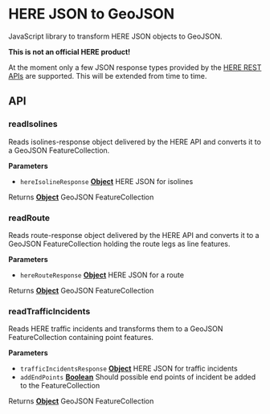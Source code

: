 # HERE JSON to GeoJSON

JavaScript library to transform HERE JSON objects to GeoJSON.

**This is not an official HERE product!**

At the moment only a few JSON response types provided by the [HERE REST APIs](https://developer.here.com/api-explorer/rest) are supported. This will be extended from time to time.

## API

<!-- Generated by documentation.js. Update this documentation by updating the source code. -->

### readIsolines

Reads isolines-response object delivered by the HERE API and converts it
to a GeoJSON FeatureCollection.

**Parameters**

-   `hereIsolineResponse` **[Object](https://developer.mozilla.org/en-US/docs/Web/JavaScript/Reference/Global_Objects/Object)** HERE JSON for isolines

Returns **[Object](https://developer.mozilla.org/en-US/docs/Web/JavaScript/Reference/Global_Objects/Object)** GeoJSON FeatureCollection

### readRoute

Reads route-response object delivered by the HERE API and converts it
to a GeoJSON FeatureCollection holding the route legs as line features.

**Parameters**

-   `hereRouteResponse` **[Object](https://developer.mozilla.org/en-US/docs/Web/JavaScript/Reference/Global_Objects/Object)** HERE JSON for a route

Returns **[Object](https://developer.mozilla.org/en-US/docs/Web/JavaScript/Reference/Global_Objects/Object)** GeoJSON FeatureCollection

### readTrafficIncidents

Reads HERE traffic incidents and transforms them to a GeoJSON
FeatureCollection containing point features.

**Parameters**

-   `trafficIncidentsResponse` **[Object](https://developer.mozilla.org/en-US/docs/Web/JavaScript/Reference/Global_Objects/Object)** HERE JSON for traffic incidents
-   `addEndPoints` **[Boolean](https://developer.mozilla.org/en-US/docs/Web/JavaScript/Reference/Global_Objects/Boolean)** Should possible end points of incident be added to the FeatureCollection

Returns **[Object](https://developer.mozilla.org/en-US/docs/Web/JavaScript/Reference/Global_Objects/Object)** GeoJSON FeatureCollection
